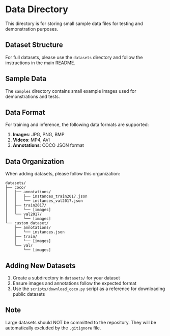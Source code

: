 # Data Directory

This directory is for storing small sample data files for testing and demonstration purposes.

## Dataset Structure

For full datasets, please use the `datasets` directory and follow the instructions in the main README.

## Sample Data

The `samples` directory contains small example images used for demonstrations and tests.

## Data Format

For training and inference, the following data formats are supported:

1. **Images**: JPG, PNG, BMP
2. **Videos**: MP4, AVI
3. **Annotations**: COCO JSON format

## Data Organization

When adding datasets, please follow this organization:

```
datasets/
├── coco/
│   ├── annotations/
│   │   ├── instances_train2017.json
│   │   └── instances_val2017.json
│   ├── train2017/
│   │   └── [images]
│   └── val2017/
│       └── [images]
└── custom_dataset/
    ├── annotations/
    │   └── instances.json
    ├── train/
    │   └── [images]
    └── val/
        └── [images]
```

## Adding New Datasets

1. Create a subdirectory in `datasets/` for your dataset
2. Ensure images and annotations follow the expected format
3. Use the `scripts/download_coco.py` script as a reference for downloading public datasets

## Note

Large datasets should NOT be committed to the repository. They will be automatically excluded by the `.gitignore` file. 